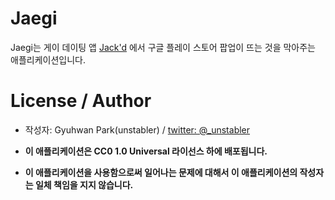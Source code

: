 # Jaegi

Jaegi는 게이 데이팅 앱 [Jack'd](http://jackd.mobi) 에서 구글 플레이 스토어 팝업이 뜨는 것을 막아주는 애플리케이션입니다.

# License / Author

- 작성자: Gyuhwan Park(unstabler) / [twitter: @_unstabler](https://twitter.com/_unstabler)

- **이 애플리케이션은 CC0 1.0 Universal 라이선스 하에 배포됩니다.**

- **이 애플리케이션을 사용함으로써 일어나는 문제에 대해서 이 애플리케이션의 작성자는 일체 책임을 지지 않습니다.**



